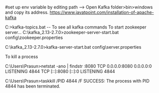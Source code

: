 #set up env variable by editing path --> Open Kafka folder>bin>windows and copy its address.
https://www.javatpoint.com/installation-of-apache-kafka

C:\>kafka-topics.bat   -- To see all kafka commands
	To start zookeeper server...
C:\kafka_2.13-2.7.0>zookeeper-server-start.bat config\zookeeper.properties 

C:\kafka_2.13-2.7.0>kafka-server-start.bat config\server.properties

To kill a process

C:\Users\Prasun>netstat -ano | findstr :8080
  TCP    0.0.0.0:8080           0.0.0.0:0              LISTENING       4844
  TCP    [::]:8080              [::]:0                 LISTENING       4844

C:\Users\Prasun>taskkill /PID 4844 /F
SUCCESS: The process with PID 4844 has been terminated.
